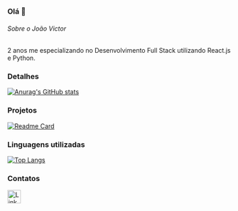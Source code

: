### Olá 👋

###### Sobre o João Victor
2 anos me especializando no Desenvolvimento Full Stack utilizando React.js e Python.


### Detalhes

[![Anurag's GitHub stats](https://github-readme-stats.vercel.app/api?username=JVDourado10&show_icons=true&theme=dark)](https://github.com/anuraghazra/github-readme-stats)

### Projetos

[![Readme Card](https://github-readme-stats.vercel.app/api/pin/?username=JVDourado10&repo=efood)](https://github.com/anuraghazra/github-readme-stats)


### Linguagens utilizadas

[![Top Langs](https://github-readme-stats.vercel.app/api/top-langs/?username=JVDourado10&layout=compact)](https://github.com/anuraghazra/github-readme-stats)

### Contatos

[<img src='https://img.shields.io/badge/LinkedIn-0077B5?style=for-the-badge&logo=linkedin&logoColor=white' alt='Linkedin' height='30'>](https://www.linkedin.com/in/devjoaovictordourado/)

